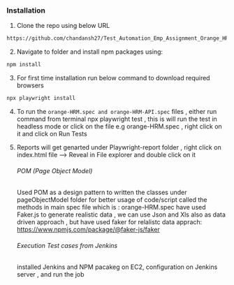 ### Installation

1. Clone the repo using below URL

```sh
https://github.com/chandansh27/Test_Automation_Emp_Assignment_Orange_HRM.git
```

2. Navigate to folder and install npm packages using:

```sh
npm install
```
3. For first time installation run below command to download required browsers

```sh
npx playwright install
```

4. To run the `orange-HRM.spec and orange-HRM-API.spec` files , either run command from terminal  npx playwright test  , this is will run the test in  headless mode  or click on the file e.g orange-HRM.spec , right click on it and click on Run Tests 

5. Reports will get genarted under Playwright-report folder , right click on index.html file --> Reveal in File explorer and double click on it

   ###### POM (Page Object Model)
   Used POM as a design pattern to written the classes under pageObjectModel folder for better usage of code/script
   called the methods in main spec file which is : orange-HRM.spec
   have used Faker.js to generate realistic data , we can use Json and Xls also as data driven approach , but have used faker for relalistc data apprach:  https://www.npmjs.com/package/@faker-js/faker

   ###### Execution Test cases from Jenkins

    installed Jenkins and NPM pacakeg on EC2, configuration  on Jenkins server , and run the job
   


